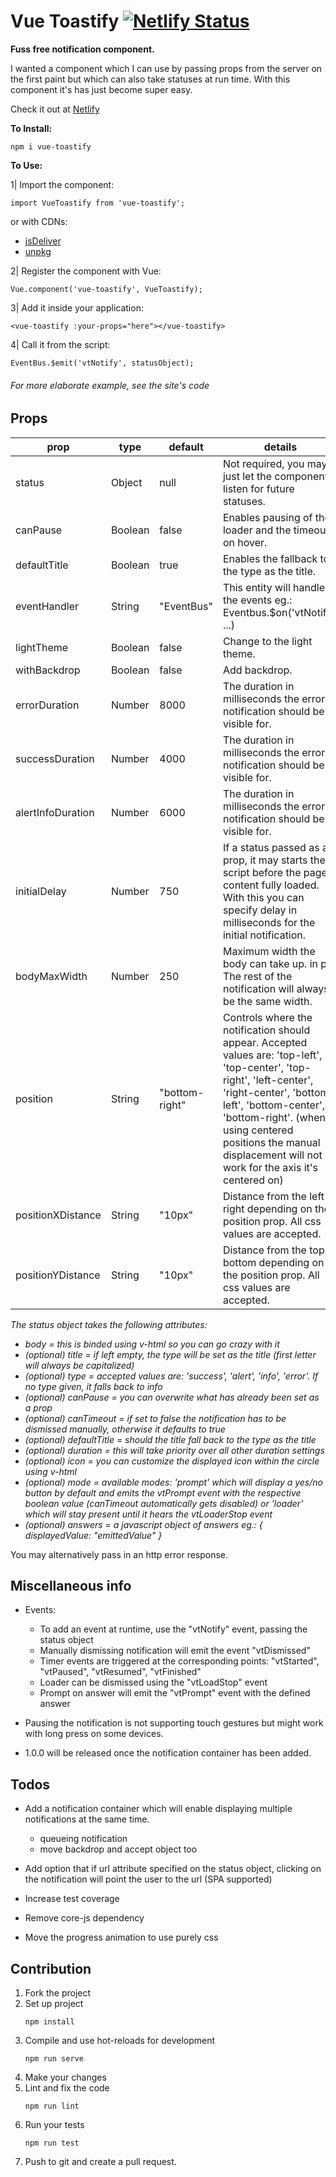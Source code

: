 # Vue Toastify [![Netlify Status](https://api.netlify.com/api/v1/badges/bc0cc717-a41e-4317-85d5-bc0ba745b3a5/deploy-status)](https://app.netlify.com/sites/vue-toastify/deploys)

**Fuss free notification component.**

I wanted a component which I can use by passing props from the server on the first paint but which can also take statuses at run time. With this component it's has just become super easy.

Check it out at [Netlify](https://vue-toastify.netlify.com/)


**To Install:**

```
npm i vue-toastify
```

**To Use:**

1| Import the component:

```
import VueToastify from 'vue-toastify';
```
or with CDNs:
 - [jsDeliver](https://cdn.jsdelivr.net/npm/vue-toastify@latest)
 - [unpkg](https://unpkg.com/vue-toastify@0.4.0/dist/vue-toastify.umd.min.js)

2|  Register the component with Vue:

```
Vue.component('vue-toastify', VueToastify);
```

3| Add it inside your application:

```
<vue-toastify :your-props="here"></vue-toastify>
``` 

4| Call it from the script:

```
EventBus.$emit('vtNotify', statusObject);
```
###### _For more elaborate example, see the site's code_

**Props**
-
 prop | type | default | details |
---|---|---|---
| status | Object | null | Not required, you may just let the component listen for future statuses. |
| canPause | Boolean | false | Enables pausing of the loader and the timeout on hover. |
| defaultTitle | Boolean | true | Enables the fallback to the type as the title. |
| eventHandler | String | "EventBus" | This entity will handle the events eg.: Eventbus.$on('vtNotify', ...) |
| lightTheme | Boolean | false | Change to the light theme. |
| withBackdrop | Boolean | false | Add backdrop. |
| errorDuration | Number | 8000 | The duration in milliseconds the error notification should be visible for. |
| successDuration | Number | 4000 | The duration in milliseconds the error notification should be visible for. |
| alertInfoDuration | Number | 6000 | The duration in milliseconds the error notification should be visible for. |
| initialDelay | Number | 750 | If a status passed as a prop, it may starts the script before the page's content fully loaded. With this you can specify delay in milliseconds for the initial notification. |
| bodyMaxWidth | Number | 250 | Maximum width the body can take up. in px The rest of the notification will always be the same width. |
| position|String|"bottom-right"| Controls where the notification should appear. Accepted values are: 'top-left', 'top-center', 'top-right', 'left-center', 'right-center', 'bottom-left',  'bottom-center', 'bottom-right'. (when using centered positions the manual displacement will not work for the axis it's centered on)|
| positionXDistance | String | "10px" | Distance from the left or right depending on the position prop. All css values are accepted. |
| positionYDistance | String | "10px" | Distance from the top or bottom depending on the position prop. All css values are accepted. |

*The status object takes the following attributes:*
 - *body = this is binded using v-html so you can go crazy with it*
 - *(optional) title = if left empty, the type will be set as the title (first letter will always be capitalized)*
 - *(optional) type =  accepted values are: 'success', 'alert', 'info', 'error'. If no type given, it falls back to info*
 - *(optional) canPause = you can overwrite what has already been set as
   a prop*
 - *(optional) canTimeout = if set to false the notification has to be dismissed manually, otherwise it defaults to true*
- *(optional) defaultTitle = should the title fall back to the type as the title*
- *(optional) duration = this will take priority over all other duration settings*
- *(optional) icon = you can customize the displayed icon within the circle using v-html*
- *(optional) mode = available modes: 'prompt' which will display a yes/no button by default and emits the vtPrompt event with the respective boolean value (canTimeout automatically gets disabled) or 'loader' which will stay present until it hears the vtLoaderStop event*
- *(optional) answers = a javascript object of answers eg.: { displayedValue: "emittedValue" }*

You may alternatively pass in an http error response.

**Miscellaneous info**
-
- Events:
  - To add an event at runtime, use the "vtNotify" event, passing the status object
  - Manually dismissing notification will emit the event "vtDismissed"
  - Timer events are triggered at the corresponding points: "vtStarted", "vtPaused", "vtResumed", "vtFinished"
  - Loader can be dismissed using the "vtLoadStop" event
  - Prompt on answer will emit the "vtPrompt" event with the defined answer

 - Pausing the notification is not supporting touch gestures but might work with long press on some devices.
 
 - 1.0.0 will be released once the notification container has been added.
 
**Todos**
-
 - Add a notification container which will enable displaying multiple notifications at the same time.
    - queueing notification
    - move backdrop and accept object too
 
- Add option that if url attribute specified on the status object, clicking on the notification
 will point the user to the url (SPA supported)

- Increase test coverage

- Remove core-js dependency

- Move the progress animation to use purely css

**Contribution**
-
1. Fork the project
2. Set up project
    ```
    npm install
    ```
3. Compile and use hot-reloads for development
    ```
    npm run serve
    ```
4. Make your changes
5. Lint and fix the code
    ```
    npm run lint
    ```
6. Run your tests
    ```
    npm run test
    ```
7. Push to git and create a pull request.
